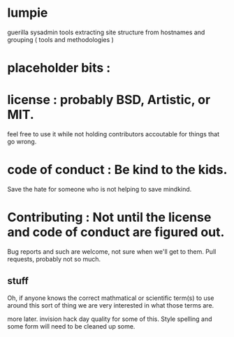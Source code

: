 # lumpie
guerilla sysadmin tools extracting site structure from hostnames and grouping ( tools and methodologies )

# placeholder bits : 

# license : probably BSD, Artistic, or MIT.  
   feel free to use it while not holding contributors accoutable for things that go wrong. 

# code of conduct :  Be kind to the kids. 
   Save the hate for someone who is not helping to save mindkind. 

# Contributing : Not until the license and code of conduct are figured out. 
   Bug reports and such are welcome, not sure when we'll get to them.  Pull requests, probably not so much. 


## stuff

Oh, if anyone knows the correct mathmatical or scientific term(s) to use around this sort of thing we are very interested in what those terms are. 


more later. 
invision hack day quality for some of this.  Style spelling and some form will need to be cleaned up some.




